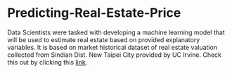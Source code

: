 # Predicting-Real-Estate-Price
Data Scientists were tasked with developing a machine learning model that will be used to estimate real estate based on provided explanatory variables. It is based on market historical dataset of real estate valuation collected from Sindian Dist. New Taipei City provided by UC Irvine. Check this out by clicking this [link](https://github.com/Dcroix/Predicting-Real-Estate-Price/blob/main/RealEstateDistribution.ipynb).
